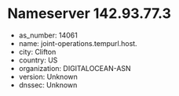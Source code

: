 # Nameserver 142.93.77.3

* as_number: 14061
* name: joint-operations.tempurl.host.
* city: Clifton
* country: US
* organization: DIGITALOCEAN-ASN
* version: Unknown
* dnssec: Unknown
